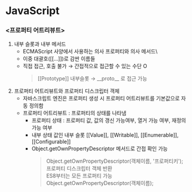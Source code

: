 # JavaScript
### <프로퍼티 어트리뷰트>
1. 내부 슬롯과 내부 메서드
   - ECMAScript 사양에서 사용하는 의사 프로퍼티와 의사 메서드\
   - 이중 대괄호([[...]])로 감싼 이름들
   - 직접 접근, 호출 불가 → 간접적으로 접근할 수 있는 수단 O
     > [[Prototype]] 내부슬롯 → \_\_proto\_\_ 로 접근 가능
2. 프로퍼티 어트리뷰트와 프로퍼티 디스크립터 객체
   - 자바스크립트 엔진은 프로퍼티 생성 시 프로퍼티 어트리뷰트를 기본값으로 자동 정의함
   - 프로퍼티 어트리뷰트 : 프로퍼티의 상태를 나타냄
     + 프로퍼티 상태 : 프로퍼티 값, 값의 갱신 가능여부, 열거 가능 여부, 재정의 가능 여부
     + 내부 상태 값인 내부 슬롯 [[Value]], [[Writable]], [[Enumerable]], [[Configurable]]
     + Object.getOwnPropertyDescriptor 메서드로 간접 확인 가능
       > Object.getOwnPropertyDescriptor(객체이름, '프로퍼티키');  
       > 프로퍼티 디스크립터 객체 반환  
       > ES8부터는 모든 프로퍼티 가능 Object.getOwnPropertyDescriptor(객체이름);
